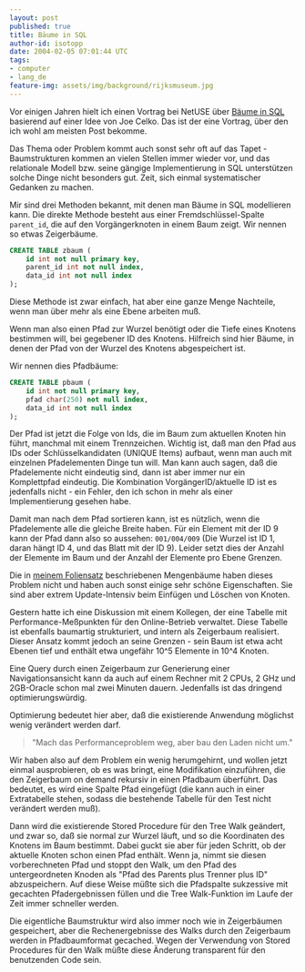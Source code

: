 ```yaml
---
layout: post
published: true
title: Bäume in SQL
author-id: isotopp
date: 2004-02-05 07:01:44 UTC
tags:
- computer
- lang_de
feature-img: assets/img/background/rijksmuseum.jpg
---
```


Vor einigen Jahren hielt ich einen Vortrag bei NetUSE über 
[Bäume in SQL](http://koehntopp.de/kris/artikel/sql-self-references/)
basierend auf einer Idee von Joe Celko. 
Das ist der eine Vortrag, über den ich wohl am meisten Post bekomme.

Das Thema oder Problem kommt auch sonst sehr oft auf das Tapet - Baumstrukturen kommen an vielen Stellen immer wieder vor, und das relationale Modell bzw. seine gängige Implementierung in SQL unterstützen solche Dinge nicht besonders gut. 
Zeit, sich einmal systematischer Gedanken zu machen.

Mir sind drei Methoden bekannt, mit denen man Bäume in SQL modellieren kann. 
Die direkte Methode besteht aus einer Fremdschlüssel-Spalte `parent_id`, die auf den Vorgängerknoten in einem Baum zeigt. 
Wir nennen so etwas Zeigerbäume. 

```sql
CREATE TABLE zbaum (
    id int not null primary key,
    parent_id int not null index,
    data_id int not null index
);
```

Diese Methode ist zwar einfach, hat aber eine ganze Menge Nachteile, wenn man über mehr als eine Ebene arbeiten muß.

Wenn man also einen Pfad zur Wurzel benötigt oder die Tiefe eines Knotens bestimmen will, bei gegebener ID des Knotens.
Hilfreich sind hier Bäume, in denen der Pfad von der Wurzel des Knotens abgespeichert ist.

Wir nennen dies Pfadbäume:

```sql
CREATE TABLE pbaum (
    id int not null primary key,
    pfad char(250) not null index,
    data_id int not null index
);
```

Der Pfad ist jetzt die Folge von Ids, die im Baum zum aktuellen Knoten hin führt, manchmal mit einem Trennzeichen.
Wichtig ist, daß man den Pfad aus IDs oder Schlüsselkandidaten (UNIQUE Items) aufbaut, wenn man auch mit einzelnen Pfadelementen Dinge tun will.
Man kann auch sagen, daß die Pfadelemente nicht eindeutig sind, dann ist aber immer nur ein Komplettpfad eindeutig.
Die Kombination VorgängerID/aktuelle ID ist es jedenfalls nicht - ein Fehler, den ich schon in mehr als einer Implementierung gesehen habe. 

Damit man nach dem Pfad sortieren kann, ist es nützlich, wenn die Pfadelemente alle die gleiche Breite haben.
Für ein Element mit der ID 9 kann der Pfad dann also so aussehen:
`001/004/009` 
(Die Wurzel ist ID 1, daran hängt ID 4, und das Blatt mit der ID 9).
Leider setzt dies der Anzahl der Elemente im Baum und der Anzahl der Elemente pro Ebene Grenzen.

Die in 
[meinem Foliensatz](http://koehntopp.de/kris/artikel/sql-self-references/) beschriebenen Mengenbäume haben dieses Problem nicht und haben auch sonst einige sehr schöne Eigenschaften. 
Sie sind aber extrem Update-Intensiv beim Einfügen und Löschen von Knoten.

Gestern hatte ich eine Diskussion mit einem Kollegen, der eine Tabelle mit Performance-Meßpunkten für den Online-Betrieb verwaltet. 
Diese Tabelle ist ebenfalls baumartig strukturiert, und intern als Zeigerbaum realisiert.
Dieser Ansatz kommt jedoch an seine Grenzen - sein Baum ist etwa acht Ebenen tief und enthält etwa ungefähr 10^5 Elemente in 10^4 Knoten.

Eine Query durch einen Zeigerbaum zur Generierung einer Navigationsansicht kann da auch auf einem Rechner mit 2 CPUs, 2 GHz und 2GB-Oracle schon mal zwei Minuten dauern.
Jedenfalls ist das dringend optimierungswürdig.

Optimierung bedeutet hier aber, daß die existierende Anwendung möglichst wenig verändert werden darf. 

> "Mach das Performanceproblem weg, aber bau den Laden nicht um."

Wir haben also auf dem Problem ein wenig herumgehirnt, und wollen jetzt einmal ausprobieren, ob es was bringt, eine Modifikation einzuführen, die den Zeigerbaum on demand rekursiv in einen Pfadbaum überführt.
Das bedeutet, es wird eine Spalte Pfad eingefügt (die kann auch in einer Extratabelle stehen, sodass die bestehende Tabelle für den Test nicht verändert werden muß). 

Dann wird die existierende Stored Procedure für den Tree Walk geändert, und zwar so, daß sie normal zur Wurzel läuft, und so die Koordinaten des Knotens im Baum bestimmt.
Dabei guckt sie aber für jeden Schritt, ob der aktuelle Knoten schon einen Pfad enthält. 
Wenn ja, nimmt sie diesen vorberechneten Pfad und stoppt den Walk, um den Pfad des untergeordneten Knoden als "Pfad des Parents plus Trenner plus ID" abzuspeichern.
Auf diese Weise müßte sich die Pfadspalte sukzessive mit gecachten Pfadergebnissen füllen und die Tree Walk-Funktion im Laufe der Zeit immer schneller werden.

Die eigentliche Baumstruktur wird also immer noch wie in Zeigerbäumen gespeichert, aber die Rechenergebnisse des Walks durch den Zeigerbaum werden in Pfadbaumformat gecached.
Wegen der Verwendung von Stored Procedures für den Walk müßte diese Änderung transparent für den benutzenden Code sein.
